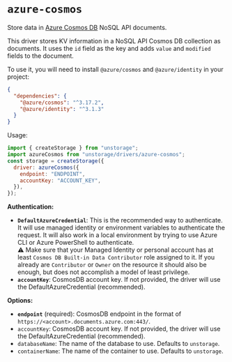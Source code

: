 # `azure-cosmos`

Store data in [Azure Cosmos DB](https://azure.microsoft.com/en-us/services/cosmos-db/) NoSQL API documents.

This driver stores KV information in a NoSQL API Cosmos DB collection as documents. It uses the `id` field as the key and adds `value` and `modified` fields to the document.

To use it, you will need to install `@azure/cosmos` and `@azure/identity` in your project:

```json
{
  "dependencies": {
    "@azure/cosmos": "^3.17.2",
    "@azure/identity": "^3.1.3"
  }
}
```

Usage:

```js
import { createStorage } from "unstorage";
import azureCosmos from "unstorage/drivers/azure-cosmos";
const storage = createStorage({
  driver: azureCosmos({
    endpoint: "ENDPOINT",
    accountKey: "ACCOUNT_KEY",
  }),
});
```

**Authentication:**

- **`DefaultAzureCredential`**: This is the recommended way to authenticate. It will use managed identity or environment variables to authenticate the request. It will also work in a local environment by trying to use Azure CLI or Azure PowerShell to authenticate. <br>
  ⚠️ Make sure that your Managed Identity or personal account has at least `Cosmos DB Built-in Data Contributor` role assigned to it. If you already are `Contributor` or `Owner` on the resource it should also be enough, but does not accomplish a model of least privilege.
- **`accountKey`**: CosmosDB account key. If not provided, the driver will use the DefaultAzureCredential (recommended).

**Options:**

- **`endpoint`** (required): CosmosDB endpoint in the format of `https://<account>.documents.azure.com:443/`.
- `accountKey`: CosmosDB account key. If not provided, the driver will use the DefaultAzureCredential (recommended).
- `databaseName`: The name of the database to use. Defaults to `unstorage`.
- `containerName`: The name of the container to use. Defaults to `unstorage`.

